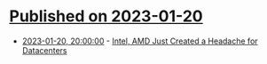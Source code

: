 # [Published on 2023-01-20](index.md)

* [2023-01-20, 20:00:00](https://hardware.slashdot.org/story/23/01/20/1751256/intel-amd-just-created-a-headache-for-datacenters?utm_source=rss1.0mainlinkanon&utm_medium=feed) - [ Intel, AMD Just Created a Headache for Datacenters](https://hardware.slashdot.org/story/23/01/20/1751256/intel-amd-just-created-a-headache-for-datacenters?utm_source=rss1.0mainlinkanon&utm_medium=feed)
